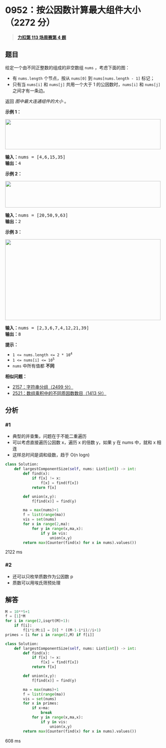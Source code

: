 # 0952：按公因数计算最大组件大小（2272 分）


> <u>**[力扣第 113 场周赛第 4 题](https://leetcode.cn/problems/largest-component-size-by-common-factor/)**</u>

## 题目

<p>给定一个由不同正整数的组成的非空数组 <code>nums</code> ，考虑下面的图：</p>

<ul>
<li>有 <code>nums.length</code> 个节点，按从 <code>nums[0]</code> 到 <code>nums[nums.length - 1]</code> 标记；</li>
<li>只有当 <code>nums[i]</code> 和 <code>nums[j]</code> 共用一个大于 1 的公因数时，<code>nums[i]</code> 和 <code>nums[j]</code>之间才有一条边。</li>
</ul>

<p>返回 <em>图中最大连通组件的大小</em> 。</p>



<ol>
</ol>

<p><strong>示例 1：</strong></p>

<p><img src="https://assets.leetcode.com/uploads/2018/12/01/ex1.png" style="height: 97px; width: 500px;" /></p>

<pre>
<strong>输入：</strong>nums = [4,6,15,35]
<strong>输出：</strong>4
</pre>

<p><strong>示例 2：</strong></p>

<p><img src="https://assets.leetcode.com/uploads/2018/12/01/ex2.png" style="height: 85px; width: 500px;" /></p>

<pre>
<strong>输入：</strong>nums = [20,50,9,63]
<strong>输出：</strong>2
</pre>

<p><strong>示例 3：</strong></p>

<p><img src="https://assets.leetcode.com/uploads/2018/12/01/ex3.png" style="height: 260px; width: 500px;" /></p>

<pre>
<strong>输入：</strong>nums = [2,3,6,7,4,12,21,39]
<strong>输出：</strong>8
</pre>



<p><strong>提示：</strong></p>

<ul>
<li><code>1 &lt;= nums.length &lt;= 2 * 10<sup>4</sup></code></li>
<li><code>1 &lt;= nums[i] &lt;= 10<sup>5</sup></code></li>
<li><code>nums</code> 中所有值都 <strong>不同</strong></li>
</ul>


**相似问题：**
- [2157：字符串分组（2499 分）](/leetcode/2157)
- [2521：数组乘积中的不同质因数数目（1413 分）](/leetcode/2521)


## 分析

### #1

- 典型的并查集，问题在于不能二重遍历
- 可以考虑直接遍历公因数 x，遍历 x 的倍数 y，如果 y 在 nums 中，就和 x 相连
- 这样总时间是调和级数，趋于 O(n logn)
```python
class Solution:
    def largestComponentSize(self, nums: List[int]) -> int:
        def find(x):
            if f[x] != x:
                f[x] = find(f[x])
            return f[x]

        def union(x,y):
            f[find(x)] = find(y)

        ma = max(nums)+1
        f = list(range(ma))
        vis = set(nums)
        for x in range(2,ma):
            for y in range(x,ma,x):
                if y in vis:
                    union(x,y)
        return max(Counter(find(x) for x in nums).values())
```
2122 ms

### #2

- 还可以只枚举质数作为公因数 p
- 质数可以用埃氏筛预处理

## 解答


```python
M = 10**5+1
f = [1]*M
for i in range(2,isqrt(M)+1):
    if f[i]:
        f[i*i:M:i] = [0] * ((M-1-i*i)//i+1)
primes = [i for i in range(2,M) if f[i]]

class Solution:
    def largestComponentSize(self, nums: List[int]) -> int:
        def find(x):
            if f[x] != x:
                f[x] = find(f[x])
            return f[x]

        def union(x,y):
            f[find(x)] = find(y)

        ma = max(nums)+1
        f = list(range(ma))
        vis = set(nums)
        for x in primes:
            if x>ma:
                break
            for y in range(x,ma,x):
                if y in vis:
                    union(x,y)
        return max(Counter(find(x) for x in nums).values())
```
608 ms
